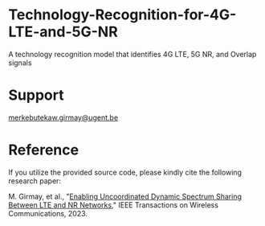 # Technology-Recognition-for-4G-LTE-and-5G-NR
A technology recognition model that identifies 4G LTE, 5G NR, and Overlap signals 

# Support
merkebutekaw.girmay@ugent.be 

# Reference

If you utilize the provided source code, please kindly cite the following research paper:

M. Girmay, et al., "[Enabling Uncoordinated Dynamic Spectrum Sharing Between LTE and NR Networks](https://ieeexplore.ieee.org/document/10313113)," IEEE Transactions on Wireless Communications, 2023.


